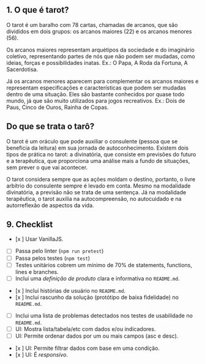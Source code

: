 ## 1. O que é tarot?
O tarot é um baralho com 78 cartas, chamadas de arcanos, que são divididos em dois grupos: os arcanos maiores (22) e os arcanos menores (56). 

Os arcanos maiores representam arquétipos da sociedade e do imaginário coletivo, representando partes de nós que não podem ser mudadas, como ideias, forças e possibilidades inatas. Ex.: O Papa, A Roda da Fortuna, A Sacerdotisa. 

Já os arcanos menores aparecem para complementar os arcanos maiores e representam especificações e características que podem ser mudadas dentro de uma situação. Eles são bastante conhecidos por quase todo mundo, já que são muito utilizados para jogos recreativos. Ex.: Dois de Paus, Cinco de Ouros, Rainha de Copas. 
 <h2>Do que se trata o tarô? </h2>
O tarot é um oráculo que pode auxiliar o consulente (pessoa que se beneficia da leitura) em sua jornada de autoconhecimento. Existem dois tipos de prática no tarot: a divinatória, que consiste em previsões do futuro e a terapêutica, que proporciona uma análise mais a fundo de situações, sem prever o que vai acontecer. 

O tarot considera sempre que as ações moldam o destino, portanto, o livre arbítrio do consulente sempre é levado em conta. Mesmo na modalidade divinatória, a previsão não se trata de uma sentença. Já na modalidade terapêutica, o tarot auxilia na autocompreensão, no autocuidado e na autorreflexão de aspectos da vida. 


## 9. Checklist

* [x ] Usar VanillaJS.
* [ ] Passa pelo linter (`npm run pretest`)
* [ ] Passa pelos testes (`npm test`)
* [ ] Testes unitários cobrem um mínimo de 70% de statements, functions, lines e
  branches.
* [ ] Inclui uma _definição de produto_ clara e informativa no `README.md`.
* [x ] Inclui histórias de usuário no `README.md`.
* [x ]  Inclui rascunho da solução (protótipo de baixa fidelidade) no `README.md`.
* [ ] Inclui uma lista de problemas detectados nos testes de usabilidade no
  `README.md`.
* [ ] UI: Mostra lista/tabela/etc com dados e/ou indicadores.
* [ ] UI: Permite ordenar dados por um ou mais campos (asc e desc).
* [x ] UI: Permite filtrar dados com base em uma condição.
* [x ] UI: É _responsivo_.
